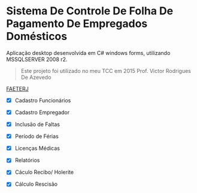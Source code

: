 # Sistema De Controle De Folha De Pagamento De Empregados Domésticos
                                      
Aplicação desktop desenvolvida em C# windows forms, utilizando MSSQLSERVER 2008 r2. 

> Este projeto foi utilizado no meu TCC em 2015 
> Prof. Victor Rodrigues De Azevedo

[FAETERJ](http://www.faeterj-paracambi.com.br/?page_id=1412)

- [x] Cadastro Funcionários
- [x] Cadastro Empregador
- [x] Inclusão de Faltas
- [x] Período de Férias
- [x] Licenças Médicas 
- [x] Relatórios
- [x] Cáculo Recibo/ Holerite
- [x] Cálculo Rescisão

